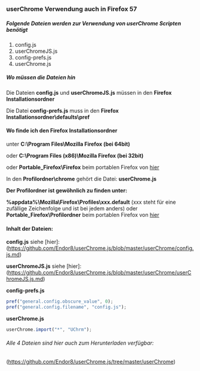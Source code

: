 ### userChrome Verwendung auch in Firefox 57

##### Folgende Dateien werden zur Verwendung von userChrome Scripten benötigt
 
1. config.js
2. userChromeJS.js
3. config-prefs.js
4. userChrome.js

##### Wo müssen die Dateien hin

Die Dateien **config.js** und **userChromeJS.js** müssen in den **Firefox Installationsordner**

Die Datei **config-prefs.js** muss in den **Firefox Installationsordner\defaults\pref**

#### Wo finde ich den Firefox Installationsordner

unter **C:\Program Files\Mozilla Firefox (bei 64bit)**

oder 
**C:\Program Files (x86)\Mozilla Firefox (bei 32bit)**

oder 
**Portable_Firefox\Firefox** beim portablen Firefox von [hier](https://mozhelp.dynvpn.de/dateien/index.php?path=Programme/)

In den **Profilordner\chrome** gehört die Datei:
**userChrome.js**

**Der Profilordner ist gewöhnlich zu finden unter:**

**%appdata%\Mozilla\Firefox\Profiles\xxx.default** (xxx steht für eine zufällige Zeichenfolge und ist bei jedem anders)
oder
**Portable_Firefox\Profilordner** beim portablen Firefox von [hier](https://mozhelp.dynvpn.de/dateien/index.php?path=Programme/)

#### Inhalt der Dateien:
  
**config.js** siehe [hier]:(https://github.com/Endor8/userChrome.js/blob/master/userChrome/config.js.md) 
     
**userChromeJS.js** siehe [hier]:(https://github.com/Endor8/userChrome.js/blob/master/userChrome/userChromeJS.js.md)
     
**config-prefs.js**
```js
pref("general.config.obscure_value", 0);
pref("general.config.filename", "config.js");
```

**userChrome.js**
```js
userChrome.import("*", "UChrm");
```

###### Alle 4 Dateien sind hier auch zum Herunterladen verfügbar:
(https://github.com/Endor8/userChrome.js/tree/master/userChrome)
